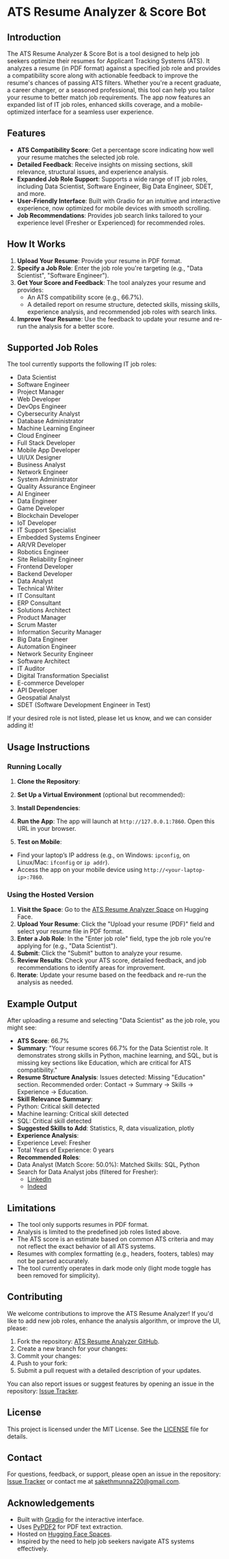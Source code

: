 # ATS Resume Analyzer & Score Bot

## Introduction

The ATS Resume Analyzer & Score Bot is a tool designed to help job seekers optimize their resumes for Applicant Tracking Systems (ATS). It analyzes a resume (in PDF format) against a specified job role and provides a compatibility score along with actionable feedback to improve the resume's chances of passing ATS filters. Whether you're a recent graduate, a career changer, or a seasoned professional, this tool can help you tailor your resume to better match job requirements. The app now features an expanded list of IT job roles, enhanced skills coverage, and a mobile-optimized interface for a seamless user experience.

## Features

- **ATS Compatibility Score**: Get a percentage score indicating how well your resume matches the selected job role.
- **Detailed Feedback**: Receive insights on missing sections, skill relevance, structural issues, and experience analysis.
- **Expanded Job Role Support**: Supports a wide range of IT job roles, including Data Scientist, Software Engineer, Big Data Engineer, SDET, and more.
- **User-Friendly Interface**: Built with Gradio for an intuitive and interactive experience, now optimized for mobile devices with smooth scrolling.
- **Job Recommendations**: Provides job search links tailored to your experience level (Fresher or Experienced) for recommended roles.

## How It Works

1. **Upload Your Resume**: Provide your resume in PDF format.
2. **Specify a Job Role**: Enter the job role you're targeting (e.g., "Data Scientist", "Software Engineer").
3. **Get Your Score and Feedback**: The tool analyzes your resume and provides:
   - An ATS compatibility score (e.g., 66.7%).
   - A detailed report on resume structure, detected skills, missing skills, experience analysis, and recommended job roles with search links.
4. **Improve Your Resume**: Use the feedback to update your resume and re-run the analysis for a better score.

## Supported Job Roles

The tool currently supports the following IT job roles:

- Data Scientist
- Software Engineer
- Project Manager
- Web Developer
- DevOps Engineer
- Cybersecurity Analyst
- Database Administrator
- Machine Learning Engineer
- Cloud Engineer
- Full Stack Developer
- Mobile App Developer
- UI/UX Designer
- Business Analyst
- Network Engineer
- System Administrator
- Quality Assurance Engineer
- AI Engineer
- Data Engineer
- Game Developer
- Blockchain Developer
- IoT Developer
- IT Support Specialist
- Embedded Systems Engineer
- AR/VR Developer
- Robotics Engineer
- Site Reliability Engineer
- Frontend Developer
- Backend Developer
- Data Analyst
- Technical Writer
- IT Consultant
- ERP Consultant
- Solutions Architect
- Product Manager
- Scrum Master
- Information Security Manager
- Big Data Engineer
- Automation Engineer
- Network Security Engineer
- Software Architect
- IT Auditor
- Digital Transformation Specialist
- E-commerce Developer
- API Developer
- Geospatial Analyst
- SDET (Software Development Engineer in Test)

If your desired role is not listed, please let us know, and we can consider adding it!

## Usage Instructions

### Running Locally

1. **Clone the Repository**:

2. **Set Up a Virtual Environment** (optional but recommended):

3. **Install Dependencies**:

4. **Run the App**:
The app will launch at `http://127.0.0.1:7860`. Open this URL in your browser.

5. **Test on Mobile**:
- Find your laptop’s IP address (e.g., on Windows: `ipconfig`, on Linux/Mac: `ifconfig` or `ip addr`).
- Access the app on your mobile device using `http://<your-laptop-ip>:7860`.

### Using the Hosted Version

1. **Visit the Space**: Go to the [ATS Resume Analyzer Space](https://huggingface.co/spaces/sakethgahavelli/ATS-Resume-Analyzer) on Hugging Face.
2. **Upload Your Resume**: Click the "Upload your resume (PDF)" field and select your resume file in PDF format.
3. **Enter a Job Role**: In the "Enter job role" field, type the job role you're applying for (e.g., "Data Scientist").
4. **Submit**: Click the "Submit" button to analyze your resume.
5. **Review Results**: Check your ATS score, detailed feedback, and job recommendations to identify areas for improvement.
6. **Iterate**: Update your resume based on the feedback and re-run the analysis as needed.

## Example Output

After uploading a resume and selecting "Data Scientist" as the job role, you might see:

- **ATS Score**: 66.7%
- **Summary**: "Your resume scores 66.7% for the Data Scientist role. It demonstrates strong skills in Python, machine learning, and SQL, but is missing key sections like Education, which are critical for ATS compatibility."
- **Resume Structure Analysis**: Issues detected: Missing "Education" section. Recommended order: Contact → Summary → Skills → Experience → Education.
- **Skill Relevance Summary**:
- Python: Critical skill detected
- Machine learning: Critical skill detected
- SQL: Critical skill detected
- **Suggested Skills to Add**: Statistics, R, data visualization, plotly
- **Experience Analysis**:
- Experience Level: Fresher
- Total Years of Experience: 0 years
- **Recommended Roles**:
- Data Analyst (Match Score: 50.0%): Matched Skills: SQL, Python
 - Search for Data Analyst jobs (filtered for Fresher):
   - [LinkedIn](https://www.linkedin.com/jobs/search/?keywords=Data+Analyst+entry+level)
   - [Indeed](https://www.indeed.com/jobs?q=Data+Analyst+entry+level)

## Limitations

- The tool only supports resumes in PDF format.
- Analysis is limited to the predefined job roles listed above.
- The ATS score is an estimate based on common ATS criteria and may not reflect the exact behavior of all ATS systems.
- Resumes with complex formatting (e.g., headers, footers, tables) may not be parsed accurately.
- The tool currently operates in dark mode only (light mode toggle has been removed for simplicity).

## Contributing

We welcome contributions to improve the ATS Resume Analyzer! If you'd like to add new job roles, enhance the analysis algorithm, or improve the UI, please:

1. Fork the repository: [ATS Resume Analyzer GitHub](https://github.com/SakethGajavelli/ATS-Resume-Analyzer).
2. Create a new branch for your changes:
3. Commit your changes:
4. Push to your fork:
5. Submit a pull request with a detailed description of your updates.

You can also report issues or suggest features by opening an issue in the repository: [Issue Tracker](https://github.com/SakethGajavelli/ATS-Resume-Analyzer/issues).

## License

This project is licensed under the MIT License. See the [LICENSE](LICENSE) file for details.

## Contact

For questions, feedback, or support, please open an issue in the repository: [Issue Tracker](https://github.com/SakethGajavelli/ATS-Resume-Analyzer/issues) or contact me at [sakethmunna220@gmail.com](mailto:sakethmunna220@gmail.com).

## Acknowledgements

- Built with [Gradio](https://gradio.app/) for the interactive interface.
- Uses [PyPDF2](https://pypi.org/project/PyPDF2/) for PDF text extraction.
- Hosted on [Hugging Face Spaces](https://huggingface.co/spaces).
- Inspired by the need to help job seekers navigate ATS systems effectively.
